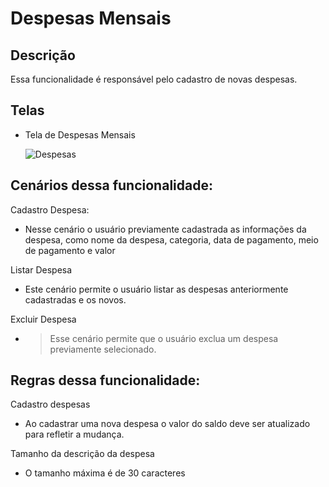 # Despesas Mensais

## Descrição

Essa funcionalidade é responsável pelo cadastro de novas despesas.



## Telas

- Tela de Despesas Mensais

  ![Despesas](C:\Users\Wescley\Documents\Projetos\estagio2Uni7\2019\01\projetos\myChashFlow\Funcionalidades\DespesasMensais\Despesas.png)

## Cenários dessa funcionalidade:

Cadastro Despesa:

- Nesse cenário o usuário previamente cadastrada as informações da despesa, como nome da despesa, categoria, data de pagamento, meio de pagamento e valor

Listar Despesa

- Este cenário permite o usuário listar as despesas anteriormente cadastradas e os novos.

Excluir Despesa

- > Esse cenário permite que o usuário exclua um despesa previamente selecionado.





## Regras dessa funcionalidade:

Cadastro despesas

- Ao cadastrar uma nova despesa o valor do saldo deve ser atualizado para refletir a mudança.

Tamanho da descrição da despesa

- O tamanho máxima é de 30 caracteres
